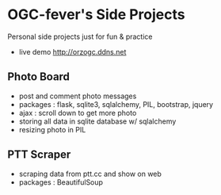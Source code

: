 # OGC-fever's Side Projects

Personal side projects just for fun & practice
- live demo http://orzogc.ddns.net

## Photo Board
- post and comment photo messages
- packages : flask, sqlite3, sqlalchemy, PIL, bootstrap, jquery
- ajax : scroll down to get more photo
- storing all data in sqlite database w/ sqlalchemy
- resizing photo in PIL

## PTT Scraper
- scraping data from ptt.cc and show on web
- packages : BeautifulSoup